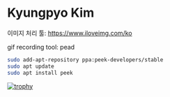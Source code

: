 # Kyungpyo Kim

이미지 처리 툴: https://www.iloveimg.com/ko

gif recording tool: pead
```bash
sudo add-apt-repository ppa:peek-developers/stable
sudo apt update
sudo apt install peek
```

[![trophy](https://github-profile-trophy.vercel.app/?username=kyungpyo-kim)](https://github.com/ryo-ma/github-profile-trophy)
